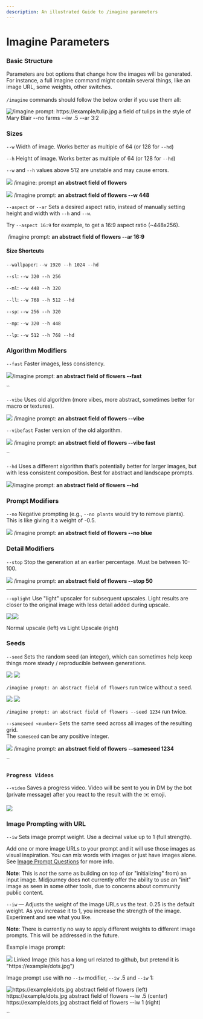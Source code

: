 ```yaml
---
description: An illustrated Guide to /imagine parameters
---
```


# Imagine Parameters

### Basic Structure

Parameters are bot options that change how the images will be generated. For instance, a full imagine command might contain several things, like an image URL, some weights, other switches. \
\
`/imagine` commands should follow the below order if you use them all:

![/imagine prompt: https://example/tulip.jpg  a field of tulips in the style of Mary Blair --no farms --iw .5 --ar 3:2](.gitbook/assets/ImagineStructure.jpg)



### Sizes

`--w` Width of image. Works better as multiple of 64 (or 128 for `--hd`)

`--h` Height of image. Works better as multiple of 64 (or 128 for `--hd`)

`--w` and `--h` values above 512 are unstable and may cause errors.

![](<.gitbook/assets/image (9).png>) /imagine: prompt **an abstract field of flowers**

![](<.gitbook/assets/image (26).png>) /imagine prompt: **an abstract field of flowers --w 448**



`--aspect`  or `--ar` Sets a desired aspect ratio, instead of manually setting height and width with `--h` and `--w`. &#x20;

Try `--aspect 16:9` for example, to get a 16:9 aspect ratio (\~448x256).

<img src=".gitbook/assets/image (3).png" alt="" data-size="original"> /imagine prompt: **an abstract field of flowers --ar 16:9**



#### Size Shortcuts

`--wallpaper`: `--w 1920 --h 1024 --hd`

`--sl`: `--w 320 --h 256`

`--ml`: `--w 448 --h 320`

`--ll`: `--w 768 --h 512 --hd`

`--sp`: `--w 256 --h 320`

`--mp`: `--w 320 --h 448`

`--lp`: `--w 512 --h 768 --hd`

### Algorithm Modifiers

`--fast` Faster images, less consistency.

![](<.gitbook/assets/image (2).png>)/imagine prompt: **an abstract field of flowers --fast**

``

`--vibe` Uses old algorithm (more vibes, more abstract, sometimes better for macro or textures).

![](<.gitbook/assets/image (12).png>) /imagine prompt: **an abstract field of flowers --vibe**



`--vibefast` Faster version of the old algorithm.

![](.gitbook/assets/image.png) /imagine prompt: **an abstract field of flowers --vibe fast**

``

`--hd` Uses a different algorithm that’s potentially better for larger images, but with less consistent composition. Best for abstract and landscape prompts.

![](<.gitbook/assets/image (24).png>)/imagine prompt: **an abstract field of flowers --hd**



### Prompt Modifiers

`--no` Negative prompting (e.g., `--no plants` would try to remove plants).  This is like giving it a weight of -0.5.

![](<.gitbook/assets/image (10).png>) /imagine prompt: **an abstract field of flowers --no blue**



### Detail Modifiers

`--stop` Stop the generation at an earlier percentage. Must be between 10-100.

![](<.gitbook/assets/image (8).png>) /imagine prompt: **an abstract field of flowers --stop 50**

****

`--uplight` Use "light" upscaler for subsequent upscales. Light results are closer to the original image with less detail added during upscale.



![](<.gitbook/assets/image (25).png>)![](<.gitbook/assets/image (20).png>)

Normal upscale (left) vs Light Upscale (right)



### Seeds

`--seed` Sets the random seed (an integer), which can sometimes help keep things more steady / reproducible between generations.

![](<.gitbook/assets/image (17).png>) ![](<.gitbook/assets/image (4).png>)

`/imagine prompt: an abstract field of flowers` run twice without a seed.



![](<.gitbook/assets/image (16).png>) ![](<.gitbook/assets/image (5).png>)

`/imagine prompt: an abstract field of flowers --seed 1234` run twice.&#x20;



`--sameseed <number>` Sets the same seed across all images of the resulting grid. \
The `sameseed` can be any positive integer.

![](<.gitbook/assets/image (15).png>) /imagine prompt: **an abstract field of flowers** **--sameseed 1234**

``

### `Progress Videos`

`--video` Saves a progress video. Video will be sent to you in DM by the bot (private message) after you react to the result with the ✉️ emoji.

![](<.gitbook/assets/image (11).png>)

### Image Prompting with URL

`--iw` Sets image prompt weight.  Use a decimal value up to 1 (full strength).

Add one or more image URLs to your prompt and it will use those images as visual inspiration. You can mix words with images or just have images alone. See [Image Prompt Questions](FAQs.md#image-prompt-questions) for more info.

**Note**: This is _not_ the same as building on top of (or "initializing" from) an input image. Midjourney does not currently offer the ability to use an "init" image as seen in some other tools, due to concerns about community public content.

`--iw` — Adjusts the weight of the image URLs vs the text. 0.25 is the default weight. As you increase it to 1, you increase the strength of the image. Experiment and see what you like.

**Note**: There is currently no way to apply different weights to different image prompts. This will be addressed in the future.

Example image prompt:

![](<.gitbook/assets/image (13).png>) Linked Image (this has a long url related to github, but pretend it is "https://example/dots.jpg")

Image prompt use with no `--iw` modifier, `--iw` .5 and `--iw` 1:

![ https://example/dots.jpg abstract field of flowers (left)
&#x20;https://example/dots.jpg abstract field of flowers --iw .5 (center)
&#x20;https://example/dots.jpg abstract field of flowers --iw 1 (right)](.gitbook/assets/MJ\_Imageweights.jpg)



``
